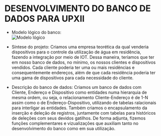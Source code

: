 # DESENVOLVIMENTO DO BANCO DE DADOS PARA UPXII

 * Modelo lógico do banco: </br>
![Modelo lógico](https://github.com/GabrielRosa835/Trabalho-UPXII-Banco_de_Dados/assets/150252238/b7ae4d1a-ce7c-4226-ac66-b1170ca19e5f)

 * Síntese do projeto:
Criamos uma empresa teorética da qual venderia dispositivos para o controle da utilização de água em residência, fazendo a integração por meio de IOT. Dessa maneira, teríamos que ter em nosso banco de dados, no mínimo, os nossos clientes e dispositivos vendidos. Cada cliente poderia ter uma ou mais residências e consequentemente endereços, além de que cada residência poderia ter uma gama de dispositivos para cada necessidade do cliente.

 * Descrição do banco de dados:
Criamos um banco de dados com Cliente, Endereço e Dispositivo como entidades numa hierarquia de mesma ordem, ou seja, o relacionamento Cliente-Endereço é de 1-N assim como o de Endereço-Dispositivo, utilizando de tabelas ralacionais para interligar as entidades. Também criamos o encapsulamento da inserção e deleção de registros, juntamente com tabelas para históricos de deleções com seus devidos gatilhos. De forma adjunta, fizemos funções complementares e vizualizações que auxiliam tanto no desenvolvimento do banco como em sua utilização.
